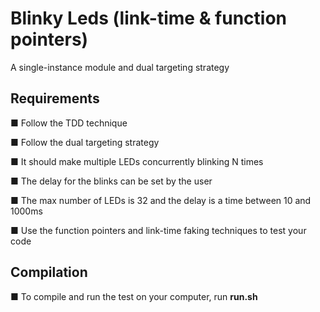 # Blinky Leds (link-time & function pointers)

A single-instance module and dual targeting strategy

## Requirements

■ Follow the TDD technique

■ Follow the dual targeting strategy

■ It should make multiple LEDs concurrently blinking N times

■ The delay for the blinks can be set by the user

■ The max number of LEDs is 32 and the delay is a time between 10 and 1000ms

■ Use the function pointers and link-time faking techniques to test your code

## Compilation

■ To compile and run the test on your computer, run **run.sh**
